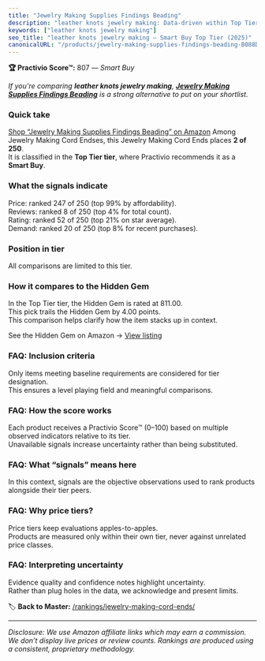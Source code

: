 ```yaml
---
title: "Jewelry Making Supplies Findings Beading"
description: "leather knots jewelry making: Data-driven within Top Tier ranking using the Practivio Score™. Positioned by quality, value, demand, findability, momentum."
keywords: ["leather knots jewelry making"]
seo_title: "leather knots jewelry making — Smart Buy Top Tier (2025)"
canonicalURL: "/products/jewelry-making-supplies-findings-beading-B088D86H4W/"
---
```


**🏆 Practivio Score™:** 807 — _Smart Buy_


*If you're comparing **leather knots jewelry making**, **[Jewelry Making Supplies Findings Beading](https://www.amazon.com/dp/B088D86H4W?tag=practivio-20)** is a strong alternative to put on your shortlist.*
### Quick take
[Shop “Jewelry Making Supplies Findings Beading” on Amazon](https://www.amazon.com/dp/B088D86H4W?tag=practivio-20)
Among Jewelry Making Cord Endses, this Jewelry Making Cord Ends places **2 of 250**.  
It is classified in the **Top Tier tier**, where Practivio recommends it as a **Smart Buy**.

### What the signals indicate
Price: ranked 247 of 250 (top 99% by affordability).  
Reviews: ranked 8 of 250 (top 4% for total count).  
Rating: ranked 52 of 250 (top 21% on star average).  
Demand: ranked 20 of 250 (top 8% for recent purchases).

### Position in tier
All comparisons are limited to this tier.

### How it compares to the Hidden Gem
In the Top Tier tier, the Hidden Gem is rated at 811.00.  
This pick trails the Hidden Gem by 4.00 points.  
This comparison helps clarify how the item stacks up in context.  

See the Hidden Gem on Amazon → [View listing](https://www.amazon.com/dp/B08L6MPGS2?tag=practivio-20)

### FAQ: Inclusion criteria
Only items meeting baseline requirements are considered for tier designation.  
This ensures a level playing field and meaningful comparisons.

### FAQ: How the score works
Each product receives a Practivio Score™ (0–100) based on multiple observed indicators relative to its tier.  
Unavailable signals increase uncertainty rather than being substituted.

### FAQ: What “signals” means here
In this context, signals are the objective observations used to rank products alongside their tier peers.

### FAQ: Why price tiers?
Price tiers keep evaluations apples-to-apples.  
Products are measured only within their own tier, never against unrelated price classes.

### FAQ: Interpreting uncertainty
Evidence quality and confidence notes highlight uncertainty.  
Rather than plug holes in the data, we acknowledge and present limits.


🏷️ **Back to Master:** [/rankings/jewelry-making-cord-ends/](/rankings/jewelry-making-cord-ends/)

---
_Disclosure: We use Amazon affiliate links which may earn a commission. We don’t display live prices or review counts. Rankings are produced using a consistent, proprietary methodology._
